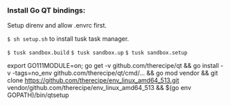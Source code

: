 ### Install Go QT bindings:

Setup direnv and allow .envrc first.

`$ sh setup.sh` to install tusk task manager.

`$ tusk sandbox.build`
`$ tusk sandbox.up`
`$ tusk sandbox.setup`

export GO111MODULE=on; go get -v github.com/therecipe/qt && go install -v -tags=no_env github.com/therecipe/qt/cmd/... && go mod vendor && git clone https://github.com/therecipe/env_linux_amd64_513.git vendor/github.com/therecipe/env_linux_amd64_513 && \$(go env GOPATH)/bin/qtsetup
